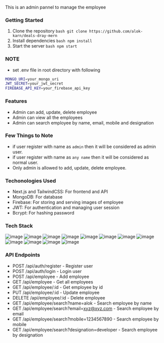 <p>This is an admin pannel to manage the employee </p>

### Getting Started

1. Clone the repository
   `bash git clone https://github.com/alok-karn/deals-dray-mern `
2. Install dependencies
   `bash npm install `
3. Start the server
   `bash npm start `

### NOTE

-   set .env file in root directory with following

```bash
MONGO_URI=your_mongo_uri
JWT_SECRET=your_jwt_secret
FIREBASE_API_KEY=your_firebase_api_key
```

### Features

-   Admin can add, update, delete employee
-   Admin can view all the employees
-   Admin can search employee by name, email, mobile and designation

### Few Things to Note

-   if user register with name as `admin` then it will be considered as admin user.
-   if user register with name as `any name` then it will be considered as normal user.
-   Only admin is allowed to add, update, delete employee.

### Techonologies Used

-   Next.js and TailwindCSS: For frontend and API
-   MongoDB: For database
-   Firebase: For storing and serving images of employee
-   JWT: For authentication and managing user session
-   Bcrypt: For hashing password

### Tech Stack

![image](https://img.shields.io/badge/next%20js-000000?style=for-the-badge&logo=nextdotjs&logoColor=white)
![image](https://img.shields.io/badge/React-20232A?style=for-the-badge&logo=react&logoColor=61DAFB)
![image](https://img.shields.io/badge/Node%20js-339933?style=for-the-badge&logo=nodedotjs&logoColor=white)
![image](https://img.shields.io/badge/npm-CB3837?style=for-the-badge&logo=npm&logoColor=white)
![image](https://img.shields.io/badge/Tailwind_CSS-38B2AC?style=for-the-badge&logo=tailwind-css&logoColor=white)
![image](https://img.shields.io/badge/VSCode-0078D4?style=for-the-badge&logo=visual%20studio%20code&logoColor=white)
![image](https://img.shields.io/badge/json-5E5C5C?style=for-the-badge&logo=json&logoColor=white)
![image](https://img.shields.io/badge/prettier-1A2C34?style=for-the-badge&logo=prettier&logoColor=F7BA3E)
![image](https://img.shields.io/badge/MongoDB-4EA94B?style=for-the-badge&logo=mongodb&logoColor=white)
![image](https://img.shields.io/badge/NextAuth.js-000000?style=for-the-badge&logo=nextdotjs&logoColor=white)
![image](https://img.shields.io/badge/Firebase-FFCA28?style=for-the-badge&logo=firebase&logoColor=black)
![image](https://img.shields.io/badge/axios-671ddf?&style=for-the-badge&logo=axios&logoColor=white)

### API Endpoints

-   POST /api/auth/register - Register user
-   POST /api/auth/login - Login user
-   POST /api/employee - Add employee
-   GET /api/employee - Get all employees
-   GET /api/employee/:id - Get employee by id
-   PUT /api/employee/:id - Update employee
-   DELETE /api/employee/:id - Delete employee
-   GET /api/employee/search?name=alok - Search employee by name
-   GET /api/employee/search?email=xyz@xyz.com - Search employee by email
-   GET /api/employee/search?mobile=1234567890 - Search employee by mobile
-   GET /api/employee/search?designation=developer - Search employee by designation
